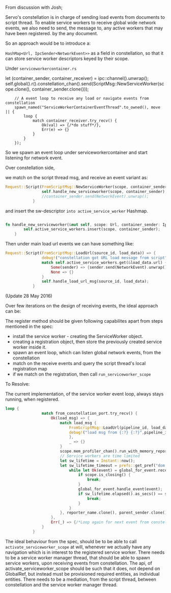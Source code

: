 
From discussion with Josh;

Servo's constellation is in charge of sending load events from documents to script thread. To enable service workers to receive global wide network events, we also need to send, the message to, any active workers that may have been registered. by the any document.

So an approach would be to introduce a:

`HashMap<Url, IpcSender<NetworkEvent>>` as a field in constellation, so that it can store service worker descriptors keyed by their scope.

Under `serviceworkercontainer.rs`

let (container_sender, container_receiver) = ipc::channel().unwrap();
        self.global().r().constellation_chan().send(ScriptMsg::NewServiceWorker(scope.clone(), container_sender.clone()));

        // A event loop to receive any load or navigate events from constellation
        spawn_named("ServiceWorkerContainerEventThread".to_owned(), move || {
            loop {
                match container_receiver.try_recv() {
                    Ok(val) => {/*do stuff*/},
                    Err(e) => {}
                }
            }
        });

So we spawn an event loop under serviceworkercontainer and start listening for network event.

Over constellation side,

we match on the script thread msg, and receive an event variant as: 

```rust
Request::Script(FromScriptMsg::NewServiceWorker(scope, container_sender)) => {
                self.handle_new_serviceworker(scope, container_sender);
                //container_sender.send(NetworkEvent).unwrap();
            }
```
and insert the sw-descriptor `into active_service_worker` Hashmap.

```rust

fn handle_new_serviceworker(&mut self, scope: Url, container_sender: IpcSender<NetworEvent>) {
        self.active_service_workers.insert(scope, container_sender);
    }
```

Then under main load url events we can have something like:

```rust
Request::Script(FromScriptMsg::LoadUrl(source_id, load_data)) => {
                debug!("constellation got URL load message from script");
                match self.active_service_workers.get(&load_data.url) {
                    Some(sender) => {sender.send(NetworkEvent).unwrap();},
                    None => {}
                }
                self.handle_load_url_msg(source_id, load_data);
            }
```

(Update 28 May 2016)

Over few iterations on the design of receiving events, the ideal approach can be:

The register method should be given following capabilites apart from steps mentioned in the spec:
- install the service worker - creating the ServiceWorker object.
- creating a registration object, then store the previously created service worker inside it.
- spawn an event loop, which can listen global network events, from the constellation
- match on the receive events and query the script thread's local registration map
- if we match on the registration, then call `run_serviceworker_scope`


To Resolve: 

The current implementation, of the service worker event loop, always stays running, when registered.

```rust
loop {
                match from_constellation_port.try_recv() {
                    Ok(load_msg) => {
                        match load_msg {
                            FromScriptMsg::LoadUrl(pipeline_id, load_data) => {
                            debug!("load msg from {:?} {:?}",pipeline_id, load_data.url);
                            },
                            _ => {}
                        }
                        scope.mem_profiler_chan().run_with_memory_reporting(|| {
                        // Service workers are time limited
                        let sw_lifetime = Instant::now();
                        let sw_lifetime_timeout = prefs::get_pref("dom.serviceworker.timeout_seconds").as_u64().unwrap();
                            while let Ok(event) = global_for_event.receive_event() {
                                if scope.is_closing() {
                                    break;
                                }
                                global_for_event.handle_event(event);
                                if sw_lifetime.elapsed().as_secs() == sw_lifetime_timeout {
                                    break;
                                }
                            }
                        }, reporter_name.clone(), parent_sender.clone(), CommonScriptMsg::CollectReports);
                    },
                    Err(_) => {/*Loop again for next event from constellation */}
                }
            }
```

The ideal behaviour from the spec, should be to be able to call `activate_serviceworker_scope` at will, whenever
we actually have any navigation which is in interest to the registered service worker.
There needs to be a service worker manager thread, that should be able to spawn service workers, upon
receiving events from constellation. The api, of activate_serviceworker_scope should be such that it does,
not depend on GlobalRef, but instead must be provisioned required entities, as individual entities.
There needs to be a mediation, from the script thread, between constellation and the service worker manager thread.
